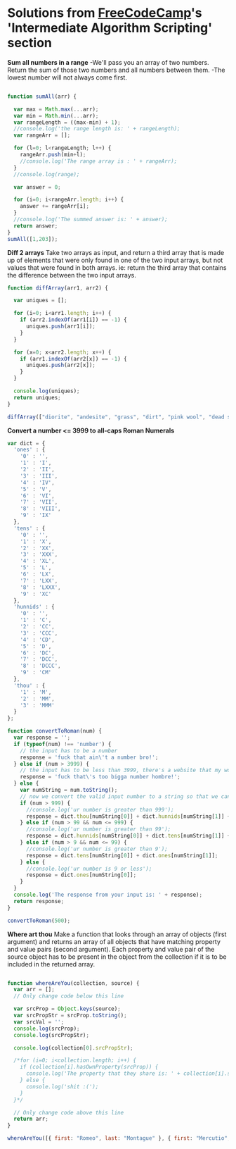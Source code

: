 # Solutions from [FreeCodeCamp](https://freecodecamp.com)'s 'Intermediate Algorithm Scripting' section


**Sum all numbers in a range**
-We'll pass you an array of two numbers. Return the sum of those two numbers and all numbers between them.
-The lowest number will not always come first.

```js

function sumAll(arr) {

  var max = Math.max(...arr);
  var min = Math.min(...arr);
  var rangeLength = ((max-min) + 1);
  //console.log('the range length is: ' + rangeLength);
  var rangeArr = [];

  for (l=0; l<rangeLength; l++) {
    rangeArr.push(min+l);
    //console.log('The range array is : ' + rangeArr);
  }
  //console.log(range);

  var answer = 0;

  for (i=0; i<rangeArr.length; i++) {
    answer += rangeArr[i];
  }
  //console.log('The summed answer is: ' + answer);
  return answer;
}
sumAll([1,203]);

```


**Diff 2 arrays**
Take two arrays as input, and return a third array that is made up of elements that were only found in one of the two input arrays, but not values that were found in both arrays.
ie: return the third array that contains the difference between the two input arrays.


```js
function diffArray(arr1, arr2) {

  var uniques = [];

  for (i=0; i<arr1.length; i++) {
    if (arr2.indexOf(arr1[i]) == -1) {
      uniques.push(arr1[i]);
    }
  }

  for (x=0; x<arr2.length; x++) {
    if (arr1.indexOf(arr2[x]) == -1) {
      uniques.push(arr2[x]);
    }
  }

  console.log(uniques);
  return uniques;
}

diffArray(["diorite", "andesite", "grass", "dirt", "pink wool", "dead shrub"], ["diorite", "andesite", "grass", "dirt", "dead shrub"]);

```


**Convert a number <= 3999 to all-caps Roman Numerals**

``` js
var dict = {
  'ones' : {
    '0' : '',
    '1' : 'I',
    '2' : 'II',
    '3' : 'III',
    '4' : 'IV',
    '5' : 'V',
    '6' : 'VI',
    '7' : 'VII',
    '8' : 'VIII',
    '9' : 'IX'
  },
  'tens' : {
    '0' : '',
    '1' : 'X',
    '2' : 'XX',
    '3' : 'XXX',
    '4' : 'XL',
    '5' : 'L',
    '6' : 'LX',
    '7' : 'LXX',
    '8' : 'LXXX',
    '9' : 'XC'
  },
  'hunnids' : {
    '0' : '',
    '1' : 'C',
    '2' : 'CC',
    '3' : 'CCC',
    '4' : 'CD',
    '5' : 'D',
    '6' : 'DC',
    '7' : 'DCC',
    '8' : 'DCCC',
    '9' : 'CM'
  },
  'thou' : {
    '1' : 'M',
    '2' : 'MM',
    '3' : 'MMM'
  }
};

function convertToRoman(num) {
  var response = '';
  if (typeof(num) !== 'number') {
    // the input has to be a number
    response = 'fuck that ain\'t a number bro!';
  } else if (num > 3999) {
    // the input has to be less than 3999, there's a website that my work laptop has in history that explains why this is the case. tldr; from 4000+ they put a horizontal line over the letter to show that number x 1000.
    response = 'fuck that\'s too bigga number hombre!';
  } else {
    var numString = num.toString();
    // now we convert the valid input number to a string so that we can access each string character (or decimal place) to convert the input number to R.N. Roman Numerals are concerned with the left-side of the number first, as opposed to ours which always begins with the ones place. The dictionary above provides the translations, in addition with divvying up each string character or decimal place given the four-level logic below.
    if (num > 999) {
      //console.log('ur number is greater than 999');
      response = dict.thou[numString[0]] + dict.hunnids[numString[1]] + dict.tens[numString[2]] + dict.ones[numString[3]];
    } else if (num > 99 && num <= 999) {
      //console.log('ur number is greater than 99');
      response = dict.hunnids[numString[0]] + dict.tens[numString[1]] + dict.ones[numString[2]];
    } else if (num > 9 && num <= 99) {
      //console.log('ur number is greater than 9');
      response = dict.tens[numString[0]] + dict.ones[numString[1]];
    } else {
      //console.log('ur number is 9 or less');
      response = dict.ones[numString[0]];
    }
  }
  console.log('The response from your input is: ' + response);
  return response;
}

convertToRoman(500);
```


**Where art thou**
Make a function that looks through an array of objects (first argument) and returns an array of all objects that have matching property and value pairs (second argument). Each property and value pair of the source object has to be present in the object from the collection if it is to be included in the returned array.

```js

function whereAreYou(collection, source) {
  var arr = [];
  // Only change code below this line

  var srcProp = Object.keys(source);
  var srcPropStr = srcProp.toString();
  var srcVal = '';
  console.log(srcProp);
  console.log(srcPropStr);

  console.log(collection[0].srcPropStr);

  /*for (i=0; i<collection.length; i++) {
    if (collection[i].hasOwnProperty(srcProp)) {
      console.log('The property that they share is: ' + collection[i].srcPropStr);
    } else {
      console.log('shit :(');
    }
  }*/

  // Only change code above this line
  return arr;
}

whereAreYou([{ first: "Romeo", last: "Montague" }, { first: "Mercutio", last: null }, { first: "Tybalt", last: "Capulet" }], { last: "Capulet" });

```
